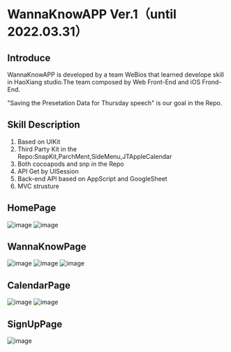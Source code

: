 
# WannaKnowAPP Ver.1（until 2022.03.31）
 
## Introduce

WannaKnowAPP is developed by a team WeBios that learned develope skill in HaoXiang studio.The team composed by Web Front-End and iOS Frond-End.

"Saving the Presetation Data for Thursday speech" is our goal in the Repo.


## Skill Description

1. Based on UIKit
2. Third Party Kit in the Repo:SnapKit,ParchMent,SideMenu,JTAppleCalendar
3. Both cocoapods and snp in the Repo 
4. API Get by UISession
5. Back-end API based on AppScript and GoogleSheet
6. MVC strusture

## HomePage

![image](https://github.com/terminal201467/WannaKnowAPP/blob/main/GIF/HomePage.GIF)
![image](https://github.com/terminal201467/WannaKnowAPP/blob/main/GIF/HomePageKeywordSearching.GIF)

## WannaKnowPage

![image](https://github.com/terminal201467/WannaKnowAPP/blob/main/GIF/WannaKnowPage.GIF)
![image](https://github.com/terminal201467/WannaKnowAPP/blob/main/GIF/WannaKnowPageSearching.GIF)
![image](https://github.com/terminal201467/WannaKnowAPP/blob/main/GIF/WannaKnowPageSearchingChanging.GIF)

## CalendarPage

![image](https://github.com/terminal201467/WannaKnowAPP/blob/main/GIF/CalendarPageEventSelect.GIF)
![image](https://github.com/terminal201467/WannaKnowAPP/blob/main/GIF/CalendarPickDate.GIF)

## SignUpPage
![image](https://github.com/terminal201467/WannaKnowAPP/blob/main/GIF/SignInTheInfo.GIF)
